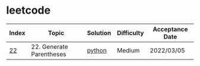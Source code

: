 # leetcode

| Index | Topic | Solution | Difficulty | Acceptance Date |
| ---- | ---- | ---- | ---- | ---- |
| [22](https://leetcode.com/problems/generate-parentheses/) | 22. Generate Parentheses | [python](https://github.com/Medicjue/leetcode/blob/main/22.%20Generate%20Parentheses/solution.py) | Medium | 2022/03/05 |
